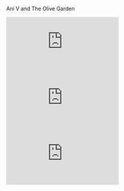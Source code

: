 Ani V and The Olive Garden


![Olive Garden](https://github.com/AniVadrevu/LinkUp/blob/main/Charlie/Charlie.md)
![Five Guys](https://github.com/AniVadrevu/LinkUp/blob/main/fiveguys.md)
![McDonalds](https://github.com/AniVadrevu/LinkUp/blob/main/AniV.md)
